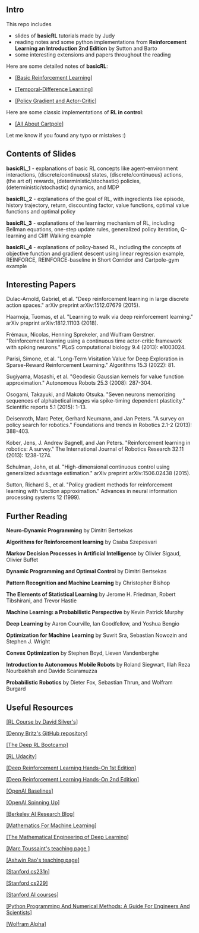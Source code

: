 ## Intro

This repo includes

- slides of **basicRL** tutorials made by Judy
- reading notes and some python implementations from **Reinforcement Learning an Introduction 2nd Edition** by Sutton and Barto
- some interesting extensions and papers throughout the reading

Here are some detailed notes of **basicRL**:

- [\[Basic Reinforcement Learning\]](https://ha5ha6.github.io/judy_blog/basicrl/)

- [\[Temporal-Difference Learning\]](https://ha5ha6.github.io/judy_blog/td/)

- [\[Policy Gradient and Actor-Critic\]](https://ha5ha6.github.io/judy_blog/pgac/)

Here are some classic implementations of **RL in control**:

- [\[All About Cartpole\]](https://ha5ha6.github.io/judy_blog/cartpole/)

Let me know if you found any typo or mistakes :)

## Contents of Slides

**basicRL_1** - explanations of basic RL concepts like agent-environment interactions, (discrete/continuous) states, (discrete/continuous) actions, (the art of) rewards, (deterministic/stochastic) policies, (deterministic/stochastic) dynamics, and MDP

**basicRL_2** - explanations of the goal of RL, with ingredients like episode, history trajectory, return, discounting factor, value functions, optimal value functions and optimal policy

**basicRL_3** - explanations of the learning mechanism of RL, including Bellman equations, one-step update rules, generalized policy iteration, Q-learning and Cliff Walking example

**basicRL_4** - explanations of policy-based RL, including the concepts of objective function and gradient descent using linear regression example, REINFORCE, REINFORCE-baseline in Short Corridor and Cartpole-gym example

## Interesting Papers

Dulac-Arnold, Gabriel, et al. "Deep reinforcement learning in large discrete action spaces." arXiv preprint arXiv:1512.07679 (2015).

Haarnoja, Tuomas, et al. "Learning to walk via deep reinforcement learning." arXiv preprint arXiv:1812.11103 (2018).

Frémaux, Nicolas, Henning Sprekeler, and Wulfram Gerstner. "Reinforcement learning using a continuous time actor-critic framework with spiking neurons." PLoS computational biology 9.4 (2013): e1003024.

Parisi, Simone, et al. "Long-Term Visitation Value for Deep Exploration in Sparse-Reward Reinforcement Learning." Algorithms 15.3 (2022): 81.

Sugiyama, Masashi, et al. "Geodesic Gaussian kernels for value function approximation." Autonomous Robots 25.3 (2008): 287-304.

Osogami, Takayuki, and Makoto Otsuka. "Seven neurons memorizing sequences of alphabetical images via spike-timing dependent plasticity." Scientific reports 5.1 (2015): 1-13.

Deisenroth, Marc Peter, Gerhard Neumann, and Jan Peters. "A survey on policy search for robotics." Foundations and trends in Robotics 2.1-2 (2013): 388-403.

Kober, Jens, J. Andrew Bagnell, and Jan Peters. "Reinforcement learning in robotics: A survey." The International Journal of Robotics Research 32.11 (2013): 1238-1274.

Schulman, John, et al. "High-dimensional continuous control using generalized advantage estimation." arXiv preprint arXiv:1506.02438 (2015).

Sutton, Richard S., et al. "Policy gradient methods for reinforcement learning with function approximation." Advances in neural information processing systems 12 (1999).

## Further Reading

**Neuro-Dynamic Programming** by Dimitri Bertsekas

**Algorithms for Reinforcement learning** by Csaba Szepesvari

**Markov Decision Processes in Artificial Intelligence** by Olivier Sigaud, Olivier Buffet

**Dynamic Programming and Optimal Control** by Dimitri Bertsekas

**Pattern Recognition and Machine Learning** by Christopher Bishop

**The Elements of Statistical Learning** by Jerome H. Friedman, Robert Tibshirani, and Trevor Hastie

**Machine Learning: a Probabilistic Perspective** by Kevin Patrick Murphy

**Deep Learning** by Aaron Courville, Ian Goodfellow, and Yoshua Bengio

**Optimization for Machine Learning** by Suvrit Sra, Sebastian Nowozin and Stephen J. Wright

**Convex Optimization** by Stephen Boyd, Lieven Vandenberghe

**Introduction to Autonomous Mobile Robots** by Roland Siegwart, Illah Reza Nourbakhsh and Davide Scaramuzza

**Probabilistic Robotics** by Dieter Fox, Sebastian Thrun, and Wolfram Burgard

## Useful Resources

[\[RL Course by David Silver's\]](https://www.youtube.com/watch?v=2pWv7GOvuf0)

[\[Denny Britz's GitHub repository\]](https://github.com/dennybritz/reinforcement-learning)

[\[The Deep RL Bootcamp\]](https://sites.google.com/view/deep-rl-bootcamp/lectures)

[\[RL Udacity\]](https://www.udacity.com/course/reinforcement-learning--ud600)

[\[Deep Reinforcement Learning Hands-On 1st Edition\]](https://github.com/PacktPublishing/Deep-Reinforcement-Learning-Hands-On)

[\[Deep Reinforcement Learning Hands-On 2nd Edition\]](https://github.com/PacktPublishing/Deep-Reinforcement-Learning-Hands-On-Second-Edition)

[\[OpenAI Baselines\]](https://github.com/openai/baselines)

[\[OpenAI Spinning Up\]](https://spinningup.openai.com/en/latest/)

[\[Berkeley AI Research Blog\]](https://bair.berkeley.edu/blog/)

[\[Mathematics For Machine Learning\]](https://github.com/mml-book/mml-book.github.io)

[\[The Mathematical Engineering of Deep Learning\]](https://deeplearningmath.org/)

[\[Marc Toussaint's teaching page \]](https://www.user.tu-berlin.de/mtoussai/teaching/)

[\[Ashwin Rao's teaching page\]](https://stanford.edu/~ashlearn/)

[\[Stanford cs231n\]](http://cs231n.stanford.edu/index.html)

[\[Stanford cs229\]](https://cs229.stanford.edu/)

[\[Stanford AI courses\]](https://ai.stanford.edu/courses/)

[\[Python Programming And Numerical Methods: A Guide For Engineers And Scientists\]](https://pythonnumericalmethods.berkeley.edu/notebooks/Index.html)

[\[Wolfram Alpha\]](https://www.wolframalpha.com/)
